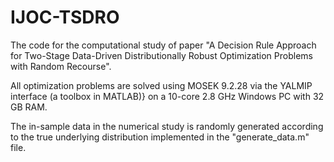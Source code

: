 # IJOC-TSDRO
The code for the computational study of paper "A Decision Rule Approach for Two-Stage Data-Driven Distributionally Robust Optimization Problems with Random Recourse". 

All optimization problems are solved using MOSEK 9.2.28 via the YALMIP interface (a toolbox in MATLAB)} on a 10-core 2.8 GHz Windows PC with 32 GB RAM.

The in-sample data in the numerical study is randomly generated according to the true underlying distribution implemented in the "generate_data.m" file. 
